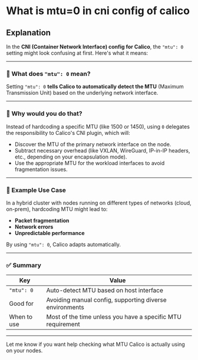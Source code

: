 # What is mtu=0 in cni config of calico 

## Explanation 

In the **CNI (Container Network Interface) config for Calico**, the `"mtu": 0` setting might look confusing at first. Here's what it means:

---

### 🚀 What does `"mtu": 0` mean?

Setting `"mtu": 0` **tells Calico to automatically detect the MTU** (Maximum Transmission Unit) based on the underlying network interface.

---

### 🧠 Why would you do that?

Instead of hardcoding a specific MTU (like 1500 or 1450), using `0` delegates the responsibility to Calico's CNI plugin, which will:

- Discover the MTU of the primary network interface on the node.
- Subtract necessary overhead (like VXLAN, WireGuard, IP-in-IP headers, etc., depending on your encapsulation mode).
- Use the appropriate MTU for the workload interfaces to avoid fragmentation issues.

---

### 📌 Example Use Case

In a hybrid cluster with nodes running on different types of networks (cloud, on-prem), hardcoding MTU might lead to:

- **Packet fragmentation**
- **Network errors**
- **Unpredictable performance**

By using `"mtu": 0`, Calico adapts automatically.

---

### ✅ Summary

| Key | Value |
|-----|-------|
| `"mtu": 0` | Auto-detect MTU based on host interface |
| Good for | Avoiding manual config, supporting diverse environments |
| When to use | Most of the time unless you have a specific MTU requirement |

---

Let me know if you want help checking what MTU Calico is actually using on your nodes.
